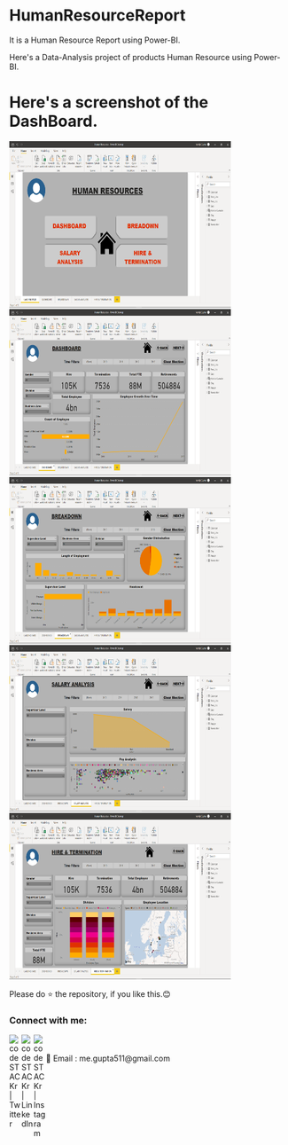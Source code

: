 # HumanResourceReport
It is a Human Resource Report using Power-BI.

Here's a Data-Analysis project of products Human Resource using Power-BI.


# Here's a screenshot of the DashBoard.
<img src="https://github.com/abhi-511/HumanResourceReport/blob/main/SS/LandingPage.png" alt="alt text" height=300 width="400"/>       <img src="https://github.com/abhi-511/HumanResourceReport/blob/main/SS/Dashboard.png" alt="alt text" height=300 width="400"/>       <img src="https://github.com/abhi-511/HumanResourceReport/blob/main/SS/Breakdown.png" alt="alt text" height=300 width="400"/>       <img src="https://github.com/abhi-511/HumanResourceReport/blob/main/SS/SalaryAnalysis.png" alt="alt text" height=300 width="400"/>       <img src="https://github.com/abhi-511/HumanResourceReport/blob/main/SS/H&T.png" alt="alt text" height=300 width="400"/>

Please do ⭐ the repository, if you like this.😊


### Connect with me:


[<img align="left" alt="codeSTACKr | Twitter" width="22px" src="https://cdn.jsdelivr.net/npm/simple-icons@v3/icons/twitter.svg" />][twitter]
[<img align="left" alt="codeSTACKr | LinkedIn" width="22px" src="https://cdn.jsdelivr.net/npm/simple-icons@v3/icons/linkedin.svg" />][linkedin]
[<img align="left" alt="codeSTACKr | Instagram" width="22px" src="https://cdn.jsdelivr.net/npm/simple-icons@v3/icons/instagram.svg" />][instagram]

<br />

<br />
 📧 Email : me.gupta511@gmail.com




[twitter]: https://twitter.com/Abhijit89577918
[instagram]: https://www.instagram.com/_abhijit_gupta_/
[linkedin]: https://www.linkedin.com/in/abhijit-gupta-764a96209/
